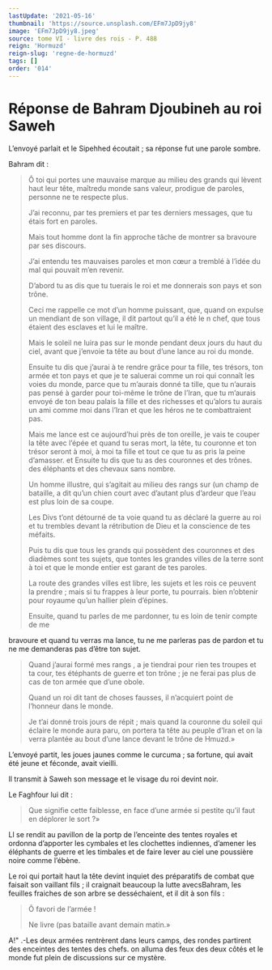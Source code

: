 ```yaml
---
lastUpdate: '2021-05-16'
thumbnail: 'https://source.unsplash.com/EFm7JpD9jy8'
image: 'EFm7JpD9jy8.jpeg'
source: tome VI - livre des rois - P. 488
reign: 'Hormuzd'
reign-slug: 'regne-de-hormuzd'
tags: []
order: '014'
---
```


# Réponse de Bahram Djoubineh au roi Saweh

L’envoyé parlait et le Sipehhed écoutait ; sa réponse fut une parole sombre.

Bahram dit :

> Ô toi qui portes une mauvaise marque au milieu des grands qui lèvent haut leur tête, maîtredu monde sans valeur, prodigue de paroles, personne ne te respecte plus.
>
> J’ai reconnu, par tes premiers et par tes derniers messages, que tu étais fort en paroles.
>
> Mais tout homme dont la fin approche tâche de montrer sa bravoure par ses discours.
>
> J’ai entendu tes mauvaises paroles et mon cœur a tremblé à l’idée du mal qui pouvait m’en revenir.
>
> D’abord tu as dis que tu tuerais le roi et me donnerais son pays et son trône.
>
> Ceci me rappelle ce mot d’un homme puissant, que, quand on expulse un mendiant de son village, il dit partout qu’il a été le n chef, que tous étaient des esclaves et lui le maître.
>
> Mais le soleil ne luira pas sur le monde pendant deux jours du haut du ciel, avant que j’envoie ta tête au bout d’une lance au roi du monde.
>
> Ensuite tu dis que j’aurai à te rendre grâce pour ta fille, tes trésors, ton armée et ton pays et que je te saluerai comme un roi qui connaît les voies du monde, parce que tu m’aurais donné ta tille, que tu n’aurais pas pensé à garder pour toi-même le trône de l’Iran, que tu m’aurais envoyé de ton beau palais la fille et des richesses et qu’alors tu aurais un ami comme moi dans l’Iran et que les héros ne te combattraient pas.
>
> Mais me lance est ce aujourd’hui près de ton oreille, je vais te couper la tête avec l’épée et quand tu seras mort, la tête, tu couronne et ton trésor seront à moi, à moi ta fille et tout ce que tu as pris la peine d’amasser. et Ensuite tu dis que tu as des couronnes et des trônes. des éléphants et des chevaux sans nombre.
>
> Un homme illustre, qui s’agitait au milieu des rangs sur (un champ de bataille, a dit qu’un chien court avec d’autant plus d’ardeur que l’eau est plus loin de sa coupe.
>
> Les Divs t’ont détourné de ta voie quand tu as déclaré la guerre au roi et tu trembles devant la rétribution de Dieu et la conscience de tes méfaits.
>
> Puis tu dis que tous les grands qui possèdent des couronnes et des diadèmes sont tes sujets, que tontes les grandes villes de la terre sont à toi et que le monde entier est garant de tes paroles.
>
> La route des grandes villes est libre, les sujets et les rois ce peuvent la prendre ; mais si tu frappes à leur porte, tu pourrais. bien n’obtenir pour royaume qu’un hallier plein d’épines.
>
> Ensuite, quand tu parles de me pardonner, tu es loin de tenir compte de me
>
> 
bravoure et quand tu verras ma lance, tu ne me parleras pas de pardon et tu ne me demanderas pas d’être ton sujet.
>
> Quand j’aurai formé mes rangs , a je tiendrai pour rien tes troupes et ta cour, tes étéphants de guerre et ton trône ; je ne ferai pas plus de cas de ton armée que d’une obole.
>
> Quand un roi dit tant de choses fausses, il n’acquiert point de l’honneur dans le monde.
>
> Je t’ai donné trois jours de répit ; mais quand la couronne du soleil qui éclaire le monde aura paru, on portera ta tête au peuple d’Iran et on la verra plantée au bout d’une lance devant le trône de Hmuzd.»

L’envoyé partit, les joues jaunes comme le curcuma ; sa fortune, qui avait été jeune et féconde, avait vieilli.

Il transmit à Saweh son message et le visage du roi devint noir.

Le Faghfour lui dit :

> Que signifie cette faiblesse, en face d’une armée si pestite qu’il faut en déplorer le sort ?»

Ll se rendit au pavillon de la portp de l’enceinte des tentes royales et ordonna d’apporter les cymbales et les clochettes indiennes, d’amener les éléphants de guerre et les timbales et de faire lever au ciel une poussière noire comme l’ébène.

Le roi qui portait haut la tête devint inquiet des préparatifs de combat que faisait son vaillant fils ; il craignait beaucoup la lutte avecsBahram, les feuilles fraiches de son arbre se desséchaient, et il dit à son fils :

> Ô favori de l’armée !
>
> Ne livre
(pas bataille avant demain matin.»

A!" .-Les deux armées rentrèrent dans leurs camps, des rondes partirent des enceintes des tentes des chefs. on alluma des feux des deux côtés et le monde fut plein de discussions sur ce mystère.
